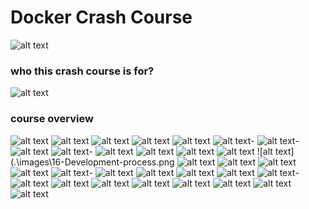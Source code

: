 # Docker Crash Course
![alt text](./images/01-DockerCrashCourse.png)
### who this crash course is for?
![alt text](./images/02-What-you-will-Learn.png)
### course overview
![alt text](.\images\03-1-What-and-Why-of-Docker.png)
![alt text](.\images\04-Course-Content.png)
![alt text](.\images\05-Course-List-Run-Containers-Cmds.png)
![alt text](.\images\06-Course-List-Create-Own-Image.png)
![alt text](.\images\07-Course-List--Learn-Docker-Commands-List.png)
![alt text](.\images\08-Course-List---Image-Versioning.png)-
![alt text](.\images\09-Course-List---Docker-WorkFlow-Big-Picture.png)-
![alt text](.\images\10-Course-List---Docker-Work-Flow-Big-Picture--Details.png)
![alt text](.\images\11-Course---Confidence.png)-
![alt text](.\images\12-What-is-Docker,-Problems-it-Solves.png)
![alt text](.\images\13-What-is-Docker-in-Detail.png)
![alt text](.\images\14-Before-Docker.png)
![alt text](.\images\15-What-Problems-Docker-Solves.png)
![alt text](.\images\16-Development-process.png
![alt text](.\images\17-Development-Process-Before-Containers.png)
![alt text](.\images\18-Dev-Before-Containers---Complex---Specific-to-OS.png)
![alt text](.\images\19-App-uses-10-Services,-each-developer-needs-to-install-10.png)
![alt text](.\images\Docker-Crash-Course---Nana/20-Dev-Process-with-Containers.png)
![alt text](.\images\20-Dev-Process-with-Containers.png)-
![alt text](.\images\21-Docker-using-same-command-for-all-the-services.png)
![alt text](.\images\22-Docker-Standardizes-Process.png)
![alt text](.\images\23-Docker-running-different-Redis-versions.png)
![alt text](.\images\24-Containers-Improving-App-Deployment-Process.png)
![alt text](.\images\24-Deployment-Process-Before-containers.png)-
![alt text](.\images\25---Packaging-Jar-file-for-Java-Application.png)
![alt text](.\images\26-Packaging-with-DB.png)
![alt text](.\images\27.png)
![alt text](.\images\28.png)
![alt text](.\images\29.png)
![alt text](.\images\30.png)
![alt text](.\images\31.png)
![alt text](.\images\32-VM-VS-Docker.png)

